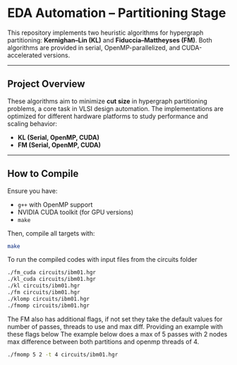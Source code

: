 # EDA Automation – Partitioning Stage

This repository implements two heuristic algorithms for hypergraph partitioning: **Kernighan–Lin (KL)** and **Fiduccia–Mattheyses (FM)**. Both algorithms are provided in serial, OpenMP-parallelized, and CUDA-accelerated versions.

---

## Project Overview

These algorithms aim to minimize **cut size** in hypergraph partitioning problems, a core task in VLSI design automation. The implementations are optimized for different hardware platforms to study performance and scaling behavior:

- **KL (Serial, OpenMP, CUDA)**
- **FM (Serial, OpenMP, CUDA)**

---

## How to Compile

Ensure you have:
- `g++` with OpenMP support
- NVIDIA CUDA toolkit (for GPU versions)
- `make`

Then, compile all targets with:

```bash
make
```
To run the compiled codes with input files from the circuits folder
```bash
./fm_cuda circuits/ibm01.hgr
./kl_cuda circuits/ibm01.hgr
./kl circuits/ibm01.hgr
./fm circuits/ibm01.hgr
./klomp circuits/ibm01.hgr
./fmomp circuits/ibm01.hgr
```

The FM also has additional flags, if not set they take the default values for number of passes, threads to use and max diff. Providing an example with these flags below
The example below does a max of 5 passes with 2 nodes max difference between both partitions and openmp threads of 4.
```bash
./fmomp 5 2 -t 4 circuits/ibm01.hgr
```
